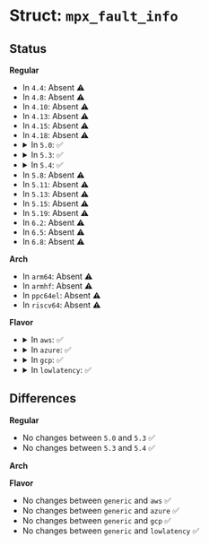 # Struct: <code>mpx_fault_info</code>

## Status
<b>Regular</b>
<ul>
<li>
In <code>4.4</code>: Absent ⚠️
</li>
<li>
In <code>4.8</code>: Absent ⚠️
</li>
<li>
In <code>4.10</code>: Absent ⚠️
</li>
<li>
In <code>4.13</code>: Absent ⚠️
</li>
<li>
In <code>4.15</code>: Absent ⚠️
</li>
<li>
In <code>4.18</code>: Absent ⚠️
</li>
<li>
<details>
<summary>In <code>5.0</code>: ✅</summary>

```c
struct mpx_fault_info {
    void *addr;
    void *lower;
    void *upper;
};
```
</details>
</li>
<li>
<details>
<summary>In <code>5.3</code>: ✅</summary>

```c
struct mpx_fault_info {
    void *addr;
    void *lower;
    void *upper;
};
```
</details>
</li>
<li>
<details>
<summary>In <code>5.4</code>: ✅</summary>

```c
struct mpx_fault_info {
    void *addr;
    void *lower;
    void *upper;
};
```
</details>
</li>
<li>
In <code>5.8</code>: Absent ⚠️
</li>
<li>
In <code>5.11</code>: Absent ⚠️
</li>
<li>
In <code>5.13</code>: Absent ⚠️
</li>
<li>
In <code>5.15</code>: Absent ⚠️
</li>
<li>
In <code>5.19</code>: Absent ⚠️
</li>
<li>
In <code>6.2</code>: Absent ⚠️
</li>
<li>
In <code>6.5</code>: Absent ⚠️
</li>
<li>
In <code>6.8</code>: Absent ⚠️
</li>
</ul>
<b>Arch</b>
<ul>
<li>
In <code>arm64</code>: Absent ⚠️
</li>
<li>
In <code>armhf</code>: Absent ⚠️
</li>
<li>
In <code>ppc64el</code>: Absent ⚠️
</li>
<li>
In <code>riscv64</code>: Absent ⚠️
</li>
</ul>
<b>Flavor</b>
<ul>
<li>
<details>
<summary>In <code>aws</code>: ✅</summary>

```c
struct mpx_fault_info {
    void *addr;
    void *lower;
    void *upper;
};
```
</details>
</li>
<li>
<details>
<summary>In <code>azure</code>: ✅</summary>

```c
struct mpx_fault_info {
    void *addr;
    void *lower;
    void *upper;
};
```
</details>
</li>
<li>
<details>
<summary>In <code>gcp</code>: ✅</summary>

```c
struct mpx_fault_info {
    void *addr;
    void *lower;
    void *upper;
};
```
</details>
</li>
<li>
<details>
<summary>In <code>lowlatency</code>: ✅</summary>

```c
struct mpx_fault_info {
    void *addr;
    void *lower;
    void *upper;
};
```
</details>
</li>
</ul>

## Differences
<b>Regular</b>
<ul>
<li>
No changes between <code>5.0</code> and <code>5.3</code> ✅
</li>
<li>
No changes between <code>5.3</code> and <code>5.4</code> ✅
</li>
</ul>
<b>Arch</b>
<ul>
</ul>
<b>Flavor</b>
<ul>
<li>
No changes between <code>generic</code> and <code>aws</code> ✅
</li>
<li>
No changes between <code>generic</code> and <code>azure</code> ✅
</li>
<li>
No changes between <code>generic</code> and <code>gcp</code> ✅
</li>
<li>
No changes between <code>generic</code> and <code>lowlatency</code> ✅
</li>
</ul>
